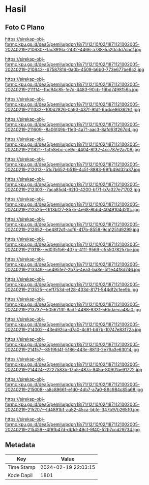 # Hasil

## Foto C Plano

https://sirekap-obj-formc.kpu.go.id/dea5/pemilu/pdpr/18/71/12/10/02/1871121002005-20240219-210630--1ac3916a-2432-4466-a788-5a20cdd7dacf.jpg

https://sirekap-obj-formc.kpu.go.id/dea5/pemilu/pdpr/18/71/12/10/02/1871121002005-20240219-210843--67587816-0a0b-4509-b6b0-773e677be8c2.jpg

https://sirekap-obj-formc.kpu.go.id/dea5/pemilu/pdpr/18/71/12/10/02/1871121002005-20240219-211114--fbc94c85-fe7d-4483-90cb-16bd7498f56a.jpg

https://sirekap-obj-formc.kpu.go.id/dea5/pemilu/pdpr/18/71/12/10/02/1871121002005-20240219-211332--100d2826-0a93-437f-9fdf-6bdce8636261.jpg

https://sirekap-obj-formc.kpu.go.id/dea5/pemilu/pdpr/18/71/12/10/02/1871121002005-20240219-211609--8a06f49b-11e3-4a71-aac3-8afd63f267d4.jpg

https://sirekap-obj-formc.kpu.go.id/dea5/pemilu/pdpr/18/71/12/10/02/1871121002005-20240219-211821--15f58ebc-ce9d-4404-8f32-4cc787e2a708.jpg

https://sirekap-obj-formc.kpu.go.id/dea5/pemilu/pdpr/18/71/12/10/02/1871121002005-20240219-212013--51c7b652-b519-4c51-8883-99fb49d32a37.jpg

https://sirekap-obj-formc.kpu.go.id/dea5/pemilu/pdpr/18/71/12/10/02/1871121002005-20240219-212303--7aca85d4-62f0-4200-bf71-b7a327e71702.jpg

https://sirekap-obj-formc.kpu.go.id/dea5/pemilu/pdpr/18/71/12/10/02/1871121002005-20240219-212525--f613bf27-857e-4e68-8bb4-4049104d2ffc.jpg

https://sirekap-obj-formc.kpu.go.id/dea5/pemilu/pdpr/18/71/12/10/02/1871121002005-20240219-212852--be48f2d1-acf6-417b-8558-9ca1251d9299.jpg

https://sirekap-obj-formc.kpu.go.id/dea5/pemilu/pdpr/18/71/12/10/02/1871121002005-20240219-213118--ed0351b6-407b-411f-9569-c555078257be.jpg

https://sirekap-obj-formc.kpu.go.id/dea5/pemilu/pdpr/18/71/12/10/02/1871121002005-20240219-213349--ce495fe7-2b75-4ea3-ba8e-5f1e44f8d746.jpg

https://sirekap-obj-formc.kpu.go.id/dea5/pemilu/pdpr/18/71/12/10/02/1871121002005-20240219-213525--ceff753d-ef28-433d-8171-544df2c1ee9b.jpg

https://sirekap-obj-formc.kpu.go.id/dea5/pemilu/pdpr/18/71/12/10/02/1871121002005-20240219-213737--5056713f-9adf-4488-8331-56bdaeca48a0.jpg

https://sirekap-obj-formc.kpu.go.id/dea5/pemilu/pdpr/18/71/12/10/02/1871121002005-20240219-214002--43ed92ca-d7a0-4c91-b67b-10747e83f72a.jpg

https://sirekap-obj-formc.kpu.go.id/dea5/pemilu/pdpr/18/71/12/10/02/1871121002005-20240219-214157--8519fd4f-5186-443e-8813-2e79a3e63014.jpg

https://sirekap-obj-formc.kpu.go.id/dea5/pemilu/pdpr/18/71/12/10/02/1871121002005-20240219-214424--2227583b-17b5-487a-945a-80901ae91722.jpg

https://sirekap-obj-formc.kpu.go.id/dea5/pemilu/pdpr/18/71/12/10/02/1871121002005-20240219-215008--a8c89661-e1d0-4db7-a7a0-89c984c85a68.jpg

https://sirekap-obj-formc.kpu.go.id/dea5/pemilu/pdpr/18/71/12/10/02/1871121002005-20240219-215207--fd4891b1-aa52-45ca-bbfe-347b97b26510.jpg

https://sirekap-obj-formc.kpu.go.id/dea5/pemilu/pdpr/18/71/12/10/02/1871121002005-20240219-215459--4f9fb47d-db1d-49c1-9f40-52b7ccd29734.jpg


## Metadata

| Key        | Value               |
| ---------- | ------------------- |
| Time Stamp | 2024-02-19 22:03:15 |
| Kode Dapil | 1801                |



